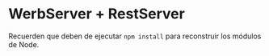 # WerbServer + RestServer

Recuerden que deben de ejecutar ```npm install``` para reconstruir los módulos de Node.
